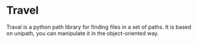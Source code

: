 Travel
======

Traval is a python path library for finding files in a set of paths.
It is based on unipath, you can manipulate it in the object-oriented way.
